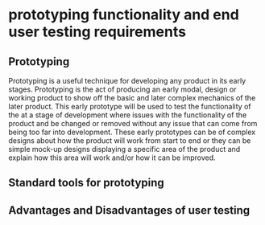 # prototyping functionality and end user testing requirements
## Prototyping
Prototyping is a useful technique for developing any product in its early stages. Prototyping is the act of producing an early modal, design or working product to show off the basic and later complex mechanics of the later product. This early prototype will be used to test the functionality of the at a stage of development where issues with the functionality of the product and be changed or removed without any issue that can come from being too far into development. These early prototypes can be of complex designs about how the product will work from start to end or they can be simple mock-up designs displaying a specific area of the product and explain how this area will work and/or how it can be improved.

## Standard tools for prototyping

## Advantages and Disadvantages of user testing
